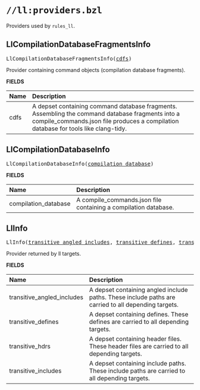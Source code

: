 <!-- Generated with Stardoc: http://skydoc.bazel.build -->

# `//ll:providers.bzl`

Providers used by `rules_ll`.


<a id="#LlCompilationDatabaseFragmentsInfo"></a>

## LlCompilationDatabaseFragmentsInfo

<pre>
LlCompilationDatabaseFragmentsInfo(<a href="#LlCompilationDatabaseFragmentsInfo-cdfs">cdfs</a>)
</pre>

Provider containing command objects (compilation database fragments).

**FIELDS**


| Name  | Description |
| :------------- | :------------- |
| <a id="LlCompilationDatabaseFragmentsInfo-cdfs"></a>cdfs |  A depset containing command database fragments. Assembling the command database fragments into a compile_commands.json file produces a compilation database for tools like clang-tidy.    |


<a id="#LlCompilationDatabaseInfo"></a>

## LlCompilationDatabaseInfo

<pre>
LlCompilationDatabaseInfo(<a href="#LlCompilationDatabaseInfo-compilation_database">compilation_database</a>)
</pre>



**FIELDS**


| Name  | Description |
| :------------- | :------------- |
| <a id="LlCompilationDatabaseInfo-compilation_database"></a>compilation_database |  A compile_commands.json file containing a compilation database.    |


<a id="#LlInfo"></a>

## LlInfo

<pre>
LlInfo(<a href="#LlInfo-transitive_angled_includes">transitive_angled_includes</a>, <a href="#LlInfo-transitive_defines">transitive_defines</a>, <a href="#LlInfo-transitive_hdrs">transitive_hdrs</a>, <a href="#LlInfo-transitive_includes">transitive_includes</a>)
</pre>

Provider returned by ll targets.

**FIELDS**


| Name  | Description |
| :------------- | :------------- |
| <a id="LlInfo-transitive_angled_includes"></a>transitive_angled_includes |  A depset containing angled include paths. These include paths are carried to all depending targets.    |
| <a id="LlInfo-transitive_defines"></a>transitive_defines |  A depset containing defines. These defines are carried to all depending targets.    |
| <a id="LlInfo-transitive_hdrs"></a>transitive_hdrs |  A depset containing header files. These header files are carried to all depending targets.    |
| <a id="LlInfo-transitive_includes"></a>transitive_includes |  A depset containing include paths. These include paths are carried to all depending targets.    |
